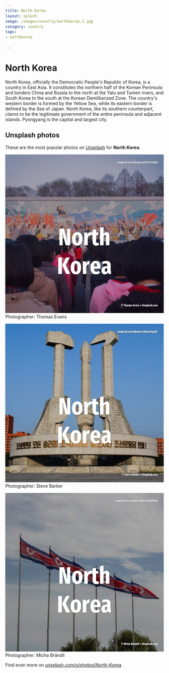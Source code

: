 ```yaml
---
title: North Korea
layout: splash
image: /images/country/northkorea.1.jpg
category: country
tags:
- northkorea

---
```

# North Korea

North Korea, officially the Democratic People's Republic of Korea, is a country in East Asia. It constitutes the northern half of the Korean Peninsula and borders China and Russia to the north  at the Yalu  and Tumen rivers, and South Korea to the south at the Korean Demilitarized Zone. The country's western border is formed by the Yellow Sea, while its eastern border is defined by  the Sea of Japan. North Korea, like its southern counterpart, claims to be the legitimate government of the entire  peninsula and adjacent islands. Pyongyang is the capital and largest city. 

 
## Unsplash photos
These are the most popular photos on [Unsplash](https://unsplash.com) for **North Korea**.
 
![North Korea](/images/country/northkorea.1.jpg)
Photographer:  Thomas Evans
 
![North Korea](/images/country/northkorea.2.jpg)
Photographer:  Steve Barker
 
![North Korea](/images/country/northkorea.3.jpg)
Photographer:  Micha Brändli
 
Find even more on [unsplash.com/s/photos/North-Korea](https://unsplash.com/s/photos/North-Korea)
 
